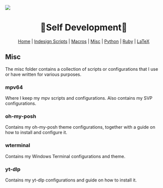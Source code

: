 ![][waves_top]

<div  align="center">
   <h1>🎴Self Development🎴</h1>

[Home][README_self_development] | [Indesign Scripts][README_indesign_scripts] | [Macros][README_macros] | [Misc][README_misc] | [Python][README_python] | [Ruby][README_ruby] | [LaTeX][README_tex]

</div>

## Misc

The misc folder contains a collection of scripts or configurations that I use or have written for various purposes.

### mpv64

Where I keep my mpv scripts and configurations. Also contains my SVP configurations.

### oh-my-posh

Contains my oh-my-posh theme configurations, together with a guide on how to install and configure it.

### wterminal

Contains my Windows Terminal configurations and theme.

### yt-dlp

Contains my yt-dlp configurations and guide on how to install it.

<!-- URLS -->

[README_self_development]: ../README.md
[README_indesign_scripts]: ../indesign_scripts/README.md
[README_macros]: ../macros/README.md
[README_misc]: README.md
[README_python]: ../python/README.md
[README_ruby]: ../ruby/README.md
[README_tex]: ../tex/README.md
[waves_top]: https://raw.githubusercontent.com/v-amorim/v-amorim/main/svg/Top.svg
